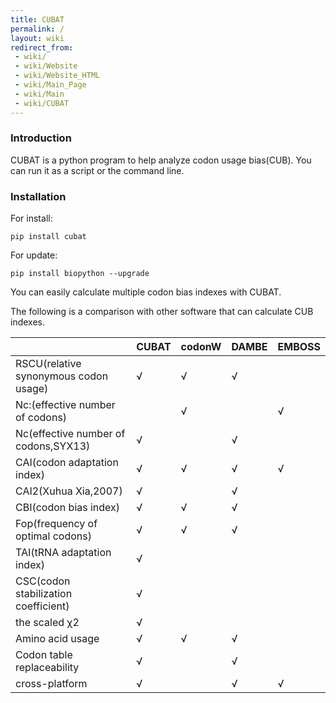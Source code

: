 ```yaml
---
title: CUBAT
permalink: /
layout: wiki
redirect_from:
 - wiki/
 - wiki/Website
 - wiki/Website_HTML
 - wiki/Main_Page
 - wiki/Main
 - wiki/CUBAT
---
```


### Introduction

CUBAT is a python program to help analyze codon usage bias(CUB). You can run it as a script or the command line.

### Installation

For install:

```
pip install cubat
```

For update:

```
pip install biopython --upgrade
```

You can easily calculate multiple codon bias indexes with CUBAT.​

The following is a comparison with other software that can calculate CUB indexes.

|                                       | CUBAT | codonW | DAMBE | EMBOSS |
| ------------------------------------- | ----- | ------ | ----- | ------ |
| RSCU(relative synonymous codon usage) | √     | √      | √     |        |
| Nc:(effective number of codons)       |       | √      |       | √      |
| Nc(effective number of codons,SYX13)  | √     |        | √     |        |
| CAI(codon adaptation index)           | √     | √      | √     | √      |
| CAI2(Xuhua Xia,2007)                  | √     |        | √     |        |
| CBI(codon bias index)                 | √     | √      | √     |        |
| Fop(frequency of optimal codons)      | √     | √      | √     |        |
| TAI(tRNA adaptation index)            | √     |        |       |        |
| CSC(codon stabilization coefficient)  | √     |        |       |        |
| the scaled χ2                         | √     |        |       |        |
| Amino acid usage                      | √     | √      | √     |        |
| Codon table replaceability            | √     |        | √     |        |
| cross-platform                        | √     |        | √     | √      |
